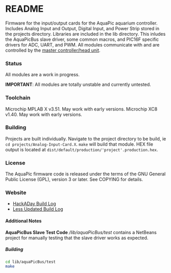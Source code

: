 README
======
Firmware for the input/output cards for the AquaPic aquarium controller. Includes Analog Input and Output, Digital Input, and Power Strip stored in the projects directory. Libraries are included in the lib directory. This inludes the AquaPicBus slave driver, some common macros, and PIC16F specific drivers for ADC, UART, and PWM. All modules communicate with and are controlled by the [master controller/head unit](https://github.com/AquaPic/AquaPicController).

### Status
All modules are a work in progress.

**IMPORTANT**: All modules are totally unstable and currently untested.

### Toolchain
Microchip MPLAB X v3.51. May work with early versions.
Microchip XC8 v1.40. May work with early versions.

### Building
Projects are built individually. Navigate to the project directory to be build, ie `cd projects/Analog-Input-Card.X`. `make` will build that module. HEX file output is located at `dist/default/production/'project'.production.hex`.

### License
The AquaPic firmware code is released under the terms of the GNU General Public License (GPL), version 3 or later. See COPYING for details.

### Website
 * [HackADay Build Log](https://hackaday.io/project/1436-aquapic-aquarium-controller)
 * [Less Updated Build Log](https://sites.google.com/site/aquapicbuildlog/)

#### Additional Notes
**AquaPicBus Slave Test Code**
_/lib/aquaPicBus/test_ contains a NetBeans project for manually testing that the slave driver works as expected.
##### Building
```bash
cd lib/aquaPicBus/test
make
```
